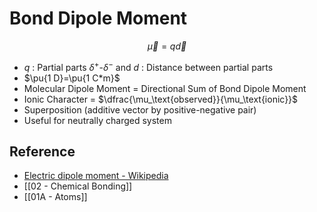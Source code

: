 # Bond Dipole Moment

$$
\vec{\mu} = q\vec{d}
$$  

- $q$ : Partial parts $\delta^+$-$\delta^-$ and $d$ : Distance between partial parts
- $\pu{1 D}=\pu{1 C*m}$
- Molecular Dipole Moment = Directional Sum of Bond Dipole Moment  
- Ionic Character = $\dfrac{\mu_\text{observed}}{\mu_\text{ionic}}$
- Superposition (additive vector by positive-negative pair)
- Useful for neutrally charged system

## Reference

- [Electric dipole moment - Wikipedia](https://en.wikipedia.org/wiki/Electric_dipole_moment)
- [[02 - Chemical Bonding]]
- [[01A - Atoms]]
